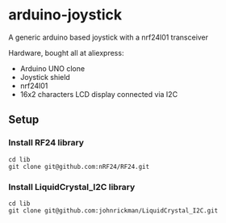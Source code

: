 # arduino-joystick
A generic arduino based joystick with a nrf24l01 transceiver

Hardware, bought all at aliexpress:

- Arduino UNO clone
- Joystick shield
- nrf24l01
- 16x2 characters LCD display connected via I2C

## Setup

### Install RF24 library
```
cd lib
git clone git@github.com:nRF24/RF24.git
```

### Install LiquidCrystal_I2C library
```
cd lib
git clone git@github.com:johnrickman/LiquidCrystal_I2C.git
```
